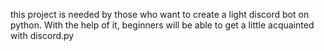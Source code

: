 this project is needed by those who want to create a light discord bot on python. With the help of it, beginners will be able to get a little acquainted with discord.py
